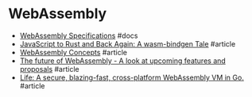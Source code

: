 # WebAssembly

- [WebAssembly Specifications](https://webassembly.github.io/spec/) #docs
- [JavaScript to Rust and Back Again: A wasm-bindgen Tale](https://hacks.mozilla.org/2018/04/javascript-to-rust-and-back-again-a-wasm-bindgen-tale) #article
- [WebAssembly Concepts](https://developer.mozilla.org/en-US/docs/WebAssembly/Concepts) #article
- [The future of WebAssembly - A look at upcoming features and proposals](https://blog.scottlogic.com/2018/07/20/wasm-future.html) #article
- [Life: A secure, blazing-fast, cross-platform WebAssembly VM in Go.](https://medium.com/perlin-network/life-a-secure-blazing-fast-cross-platform-webassembly-vm-in-go-ea3b31fa6e09) #article
